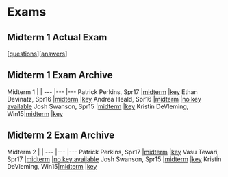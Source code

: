 # Exams

## Midterm 1 Actual Exam
[[questions](./midterm1.pdf)][[answers](./midterm1sol.pdf)]

## Midterm 1 Exam Archive

Midterm 1               |                                                       |
---                     |---                                                    |---
Patrick Perkins, Spr17  |[midterm](./patrick_perkins_midterm1_spring_17.pdf)    |[key](./patrick_perkins_midterm1_key_spring_17.pdf)
Ethan Devinatz, Spr16   |[midterm](./devinatz_spr16_midterm1.pdf)               |[key](./devinatz_spr16_midterm1sol.pdf)
Andrea Heald, Spr16     |[midterm](./andrea_heald_midterm1_spring_16.pdf)       |[no key available](./thelinknameisnotalie)
Josh Swanson, Spr15     |[midterm](./josh_swanson_midterm1_spring_15.pdf)       |[key](./josh_swanson_midterm1_key_spring_15.pdf)
Kristin DeVleming, Win15|[midterm](./kristin_devleming_midterm1_winter_15.pdf)  |[key](./kristin_devleming_midterm1_key_winter_15.pdf)

## Midterm 2 Exam Archive

Midterm 2               |                                                       |
---                     |---                                                    |---
Patrick Perkins, Spr17  |[midterm](./patrick_perkins_midterm2_spring_17.pdf)    |[key](./patrick_perkins_midterm2_key_spring_17.pdf)
Vasu Tewari, Spr17      |[midterm](./vasu_tewari_midterm2_spring_17.pdf)        |[no key available](./thelinknameisnotalie)
Josh Swanson, Spr15     |[midterm](./josh_swanson_midterm2_spring_15.pdf)       |[key](./josh_swanson_midterm2_key_spring_15.pdf)
Kristin DeVleming, Win15|[midterm](./kristin_devleming_midterm2_winter_15.pdf)  |[key](./kristin_devleming_midterm2_key_winter_15.pdf)
